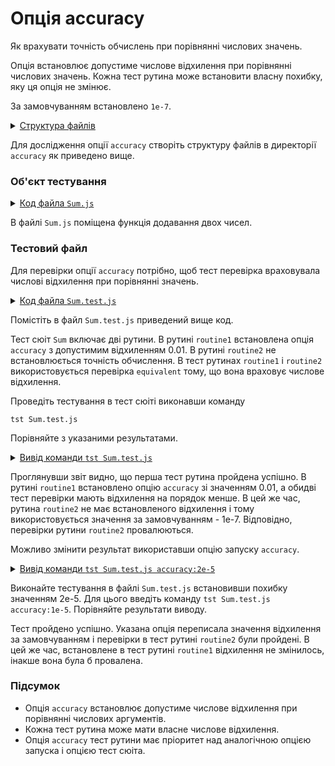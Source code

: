 # Опція accuracy

Як врахувати точність обчислень при порівнянні числових значень. 

Опція встановлює допустиме числове відхилення при порівнянні числових значень. Кожна тест рутина може встановити власну похибку, яку ця опція не змінює.

За замовчуванням встановлено `1е-7`.

<details>
  <summary><u>Структура файлів</u></summary>

```
accuracy
    ├── Sum.js
    ├── Sum.test.js
    └── package.json

```

</details>

Для дослідження опції `accuracy` створіть структуру файлів в директорії `accuracy` як приведено вище.

### Об'єкт тестування

<details>
    <summary><u>Код файла <code>Sum.js</code></u></summary>

```js    
module.exports.sum = function( a, b )
{
  return Number( a ) + Number( b );
};

```

</details>

В файлі `Sum.js` поміщена функція додавання двох чисел.

### Тестовий файл

Для перевірки опції `accuracy` потрібно, щоб тест перевірка враховувала числові відхилення при порівнянні значень.

<details>
    <summary><u>Код файла <code>Sum.test.js</code></u></summary>

```js    
let _ = require( 'wTesting' );
let Sum = require( './Sum.js' );

//

function routine1( test )
{
  test.equivalent( Sum.sum( 1, 1 ), 2.003 );
  test.equivalent( Sum.sum( 2, -1 ), 1.004 );
}
routine1.accuracy = 1e-2

//

function routine2( test )
{
  test.equivalent( Sum.sum( 1, 1 ), 2.00001 );
  test.equivalent( Sum.sum( 2, -1 ), 0.99999 );
}

//

var Self =
{
  name : 'Sum',
  tests :
  {
    routine1,
    routine2,
  }
}

//

Self = wTestSuite( Self );
if( typeof module !== 'undefined' && !module.parent )
wTester.test( Self.name );  

```

</details>

Помістіть в  файл `Sum.test.js` приведений вище код. 

Тест сюіт `Sum` включає дві рутини. В рутині `routine1` встановлена опція `accuracy` з допустимим відхиленням 0.01. В рутині `routine2` не встановлюється точність обчислення. В тест рутинах `routine1` i `routine2` використовується перевірка `equivalent` тому, що вона враховує числове відхилення.

Проведіть тестування в тест сюіті виконавши команду 

```
tst Sum.test.js
```

Порівняйте з указаними результатами.

<details>
  <summary><u>Вивід команди <code>tst Sum.test.js</code></u></summary>

```
[user@user ~]$  Sum.test.js
Running test suite ( Sum ) ..
    at  /path_to_module/testCreation/Sum.test.js:35

      Passed test routine ( Sum / routine1 ) in 0.069s
        Test check ( Sum / routine2 /  # 1 ) ... failed
        Test check ( Sum / routine2 /  # 2 ) ... failed
      Failed test routine ( Sum / routine2 ) in 0.080s

    Passed test checks 2 / 4
    Passed test cases 0 / 0
    Passed test routines 1 / 2
    Test suite ( Sum ) ... in 0.277s ... failed



  Testing ... in 0.347s ... failed

```

</details>

Проглянувши звіт видно, що перша тест рутина пройдена успішно. В рутині `routine1` встановлено опцію `accuracy` зі значенням 0.01, а обидві тест перевірки мають відхилення на порядок менше. В цей же час, рутина `routine2` не має встановленого відхилення і тому використовується значення за замовчуванням - 1е-7. Відповідно, перевірки рутини `routine2` провалюються.

Можливо змінити результат використавши опцію запуску `accuracy`.

<details>
  <summary><u>Вивід команди <code>tst Sum.test.js accuracy:2e-5</code></u></summary>

```
[user@user ~]$ tst Sum.test.js accuracy:1e-5
Running test suite ( Sum ) ..
    at  /path_to_module/testCreation/Sum.test.js:35

      Passed test routine ( Sum / routine1 ) in 0.068s
      Passed test routine ( Sum / routine2 ) in 0.042s

    Passed test checks 4 / 4
    Passed test cases 0 / 0
    Passed test routines 2 / 2
    Test suite ( Sum ) ... in 0.752s ... ok


  Testing ... in 1.341s ... ok

```

</details>

Виконайте тестування в файлі `Sum.test.js` встановивши похибку значенням 2e-5. Для цього введіть команду `tst Sum.test.js accuracy:1e-5`. Порівняйте результати виводу.

Тест пройдено успішно. Указана опція переписала значення відхилення за замовчуванням і перевірки в тест рутині `routine2` були пройдені. В цей же час, встановлене в тест рутині `routine1` відхилення не змінилось, інакше вона була б провалена.

### Підсумок

- Опція `accuracy` встановлює допустиме числове відхилення при порівнянні числових аргументів.
- Кожна тест рутина може мати власне числове відхилення.
- Опція `accuracy` тест рутини має пріоритет над аналогічною опцією запуска і опцією тест сюіта.
